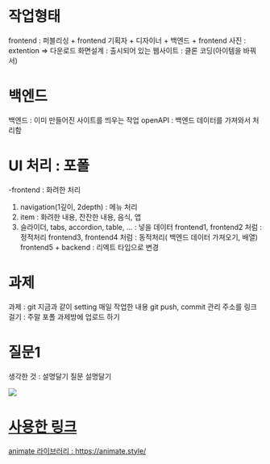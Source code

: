 # 작업형태
frontend : 퍼블리싱 + frontend
기획자 + 디자이너 + 백엔드 + frontend
사진 : extention => 다운로드
화면설계 : 출시되어 있는 웹사이트 : 클론 코딩(아이템을 바꿔서)

# 백엔드
백엔드 : 이미 만들어진 사이트를 띄우는 작업
openAPI : 백엔드 데이터를 가져와서 처리함

# UI 처리 : 포폴
-frontend : 화려한 처리
1. navigation(1깊이, 2depth) : 메뉴 처리
2. item : 화려한  내용, 잔잔한 내용, 음식, 앱
3. 슬라이더, tabs, accordion, table, ... : 넣을 데이터
frontend1, frontend2 처럼 : 정적처리
frontend3, frontend4 처럼 : 동적처리( 백엔드 데이터 가져오기, 배열)
frontend5 + backend : 리엑트 타입으로 변경

# 과제
과제 : git 지금과 같이 setting
매일 작업한 내용 git push, commit 관리
주소를 링크 걸기 : 주말 포폴 과제방에 업로드 하기

# 질문1
생각한 것 : 설명달기
질문 설명달기

<img src="캡쳐이미지">
<a href="포폴링크" >

# 사용한 링크
animate 라이브러리 : https://animate.style/ 